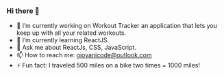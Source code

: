 ### Hi there 👋

- 🔭 I’m currently working on Workout Tracker an application that lets you keep up with all your related workouts. 
- 🌱 I’m currently learning ReactJS.
- 💬 Ask me about ReactJs, CSS, JavaScript.
- 📫 How to reach me: giovanicode@outlook.com
- ⚡ Fun fact: I traveled 500 miles on a bike two times = 1000 miles!
